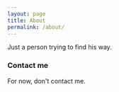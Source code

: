 ```yaml
---
layout: page
title: About
permalink: /about/
---
```


Just a person trying to find his way.

### Contact me

For now, don't contact me.